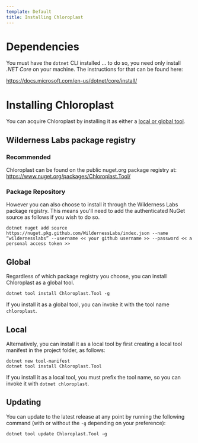 ```yaml
---
template: Default
title: Installing Chloroplast
---
```


# Dependencies

You must have the `dotnet` CLI installed ... to do so, you need only install _.NET Core_ on your machine. The instructions for that can be found here:

https://docs.microsoft.com/en-us/dotnet/core/install/

# Installing Chloroplast

You can acquire Chloroplast by installing it as either a [local or global 
tool](https://docs.microsoft.com/en-us/dotnet/core/tools/dotnet-tool-install).


## Wilderness Labs package registry

### Recommended
Chloroplast can be found on the public nuget.org package registry at:  
https://www.nuget.org/packages/Chloroplast.Tool/

### Package Repository
However you can also choose to install it through the Wilderness Labs package
registry. This means you'll need to add the authenticated NuGet source as follows if you wish to do so.

```
dotnet nuget add source https://nuget.pkg.github.com/WildernessLabs/index.json --name “wildernesslabs” --username << your github username >> --password << a personal access token >>
```

## Global
Regardless of which package registry you choose, you can install Chloroplast as a global tool.

```
dotnet tool install Chloroplast.Tool -g
```

If you install it as a global tool, you can invoke it with the tool name
`chloroplast`.

## Local
Alternatively, you can install it as a local tool by first creating a local
tool manifest in the project folder, as follows:

```
dotnet new tool-manifest
dotnet tool install Chloroplast.Tool
```

If you install it as a local tool, you must prefix the tool name, so you can invoke it with `dotnet chloroplast`.

## Updating

You can update to the latest release at any point by running the following command (with or without the `-g` depending on your preference):

```
dotnet tool update Chloroplast.Tool -g
```
